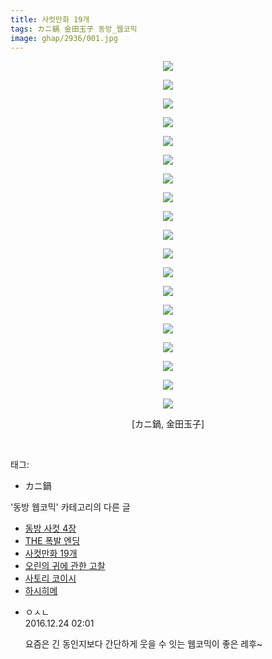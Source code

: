 ```yaml
---
title: 사컷만화 19개
tags: カニ鍋 金田玉子 동방_웹코믹
image: ghap/2936/001.jpg
---
```

<div class="article">
<p style="text-align: center; clear: none; float: none;"><img src="{{ site.nasurl }}/ghap/2936/001.jpg"/></p>
<p style="text-align: center; clear: none; float: none;"><img src="{{ site.nasurl }}/ghap/2936/002.jpg"/></p>
<p style="text-align: center; clear: none; float: none;"><img src="{{ site.nasurl }}/ghap/2936/003.jpg"/></p>
<p style="text-align: center; clear: none; float: none;"><img src="{{ site.nasurl }}/ghap/2936/004.jpg"/></p>
<p style="text-align: center; clear: none; float: none;"><img src="{{ site.nasurl }}/ghap/2936/005.jpg"/></p>
<p style="text-align: center; clear: none; float: none;"><img src="{{ site.nasurl }}/ghap/2936/006.jpg"/></p>
<p style="text-align: center; clear: none; float: none;"><img src="{{ site.nasurl }}/ghap/2936/007.jpg"/></p>
<p style="text-align: center; clear: none; float: none;"><img src="{{ site.nasurl }}/ghap/2936/008.jpg"/></p>
<p style="text-align: center; clear: none; float: none;"><img src="{{ site.nasurl }}/ghap/2936/009.jpg"/></p>
<p style="text-align: center; clear: none; float: none;"><img src="{{ site.nasurl }}/ghap/2936/010.jpg"/></p>
<p style="text-align: center; clear: none; float: none;"><img src="{{ site.nasurl }}/ghap/2936/011.jpg"/></p>
<p style="text-align: center; clear: none; float: none;"><img src="{{ site.nasurl }}/ghap/2936/012.jpg"/></p>
<p style="text-align: center; clear: none; float: none;"><img src="{{ site.nasurl }}/ghap/2936/013.jpg"/></p>
<p style="text-align: center; clear: none; float: none;"><img src="{{ site.nasurl }}/ghap/2936/014.jpg"/></p>
<p style="text-align: center; clear: none; float: none;"><img src="{{ site.nasurl }}/ghap/2936/015.jpg"/></p>
<p style="text-align: center; clear: none; float: none;"><img src="{{ site.nasurl }}/ghap/2936/016.jpg"/></p>
<p style="text-align: center; clear: none; float: none;"><img src="{{ site.nasurl }}/ghap/2936/017.jpg"/></p>
<p style="text-align: center; clear: none; float: none;"><img src="{{ site.nasurl }}/ghap/2936/018.jpg"/></p>
<p style="text-align: center; clear: none; float: none;"><img src="{{ site.nasurl }}/ghap/2936/019.jpg"/></p>
<p style="text-align: center; clear: none; float: none;">[カニ鍋, 金田玉子]</p>
<p><br/></p>
</div><div class="tagTrail">
<p>태그: </p>
<ul>
<li>カニ鍋</li>
</ul>
</div><div class="another">
<p>'동방 웹코믹' 카테고리의 다른 글</p>
<ul>
<li><a href="/2016-12-19-ghap_2938">동방 사컷 4장</a></li>
<li><a href="/2016-12-19-ghap_2937">THE 폭발 엔딩</a></li>
<li><a href="/2016-12-19-ghap_2936">사컷만화 19개</a></li>
<li><a href="/2016-12-17-ghap_2935">오린의 귀에 관한 고찰</a></li>
<li><a href="/2016-12-17-ghap_2933">사토리 코이시</a></li>
<li><a href="/2016-12-17-ghap_2932">하시히메</a></li>
</ul>
</div><div class="cb_module cb_fluid">
<div class="cb_wrt cb_profile">
<div class="comment">
<ul>
<li class="cb_thumb_off" id="comment14876191">
<div class="cb_comment_area">
<div class="cb_info_area">
<div class="cb_section">
<span class="cb_nick_name">ㅇㅅㄴ</span>
</div>
<div class="cb_section">
<span class="cb_date">2016.12.24 02:01 </span>
</div>
</div>
<div class="cb_dsc_comment">
<p class="cb_dsc">
											요즘은 긴 동인지보다 간단하게 웃을 수 잇는 웹코믹이 좋은 레후~ 
										</p>
</div>
</div></li>
</ul>
</div>
</div><!-- commentList close -->
</div>
